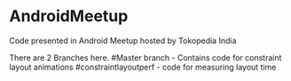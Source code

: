 # AndroidMeetup
Code presented in Android Meetup hosted by Tokopedia India

There are 2 Branches here. 
#Master branch - Contains code for constraint layout animations
#constraintlayoutperf - code for measuring layout time


